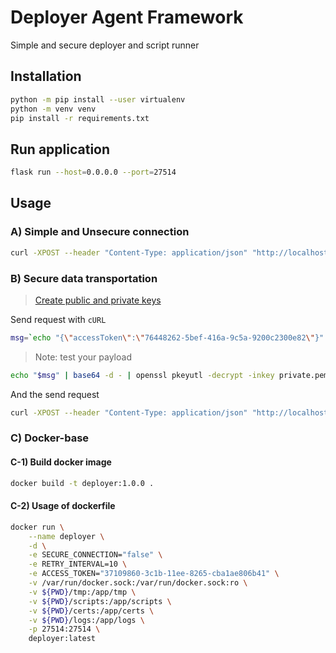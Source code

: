 # Deployer Agent Framework

Simple and secure deployer and script runner

## Installation

```bash
python -m pip install --user virtualenv
python -m venv venv
pip install -r requirements.txt
```
## Run application

```bash
flask run --host=0.0.0.0 --port=27514
```

## Usage

### A) Simple and Unsecure connection

```bash
curl -XPOST --header "Content-Type: application/json" "http://localhost:27514/?cmd=test"  --data '{"accessToken":"37109860-3c1b-11ee-8265-cba1ae806b41"}'
```

### B) Secure data transportation

> [Create public and private keys](./docs/rsa-encryption.md)

Send request with `cURL`

```bash
msg=`echo "{\"accessToken\":\"76448262-5bef-416a-9c5a-9200c2300e82\"}" | openssl pkeyutl -encrypt -inkey public.pem -pubin -in - | base64 -w 0`
```

> Note: test your payload

```bash
echo "$msg" | base64 -d - | openssl pkeyutl -decrypt -inkey private.pem -in -
```

And the send request
```bash
curl -XPOST --header "Content-Type: application/json" "http://localhost:27514/?cmd=test" --data "$msg"
```
### C) Docker-base

#### C-1) Build docker image

```bash
docker build -t deployer:1.0.0 .
```

#### C-2) Usage of dockerfile

```bash
docker run \
    --name deployer \
    -d \
    -e SECURE_CONNECTION="false" \
    -e RETRY_INTERVAL=10 \
    -e ACCESS_TOKEN="37109860-3c1b-11ee-8265-cba1ae806b41" \
    -v /var/run/docker.sock:/var/run/docker.sock:ro \
    -v ${PWD}/tmp:/app/tmp \
    -v ${PWD}/scripts:/app/scripts \
    -v ${PWD}/certs:/app/certs \
    -v ${PWD}/logs:/app/logs \
    -p 27514:27514 \
    deployer:latest
```